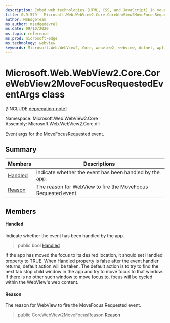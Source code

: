 ```yaml
---
description: Embed web technologies (HTML, CSS, and JavaScript) in your native applications with the Microsoft Edge WebView2 control
title: 0.9.579 - Microsoft.Web.WebView2.Core.CoreWebView2MoveFocusRequestedEventArgs
author: MSEdgeTeam
ms.author: msedgedevrel
ms.date: 09/10/2020
ms.topic: reference
ms.prod: microsoft-edge
ms.technology: webview
keywords: Microsoft.Web.WebView2, Core, webview2, webview, dotnet, wpf, winforms, app, edge, CoreWebView2, CoreWebView2Controller, browser control, edge html, Microsoft.Web.WebView2.Core.CoreWebView2MoveFocusRequestedEventArgs
---
```


# Microsoft.Web.WebView2.Core.CoreWebView2MoveFocusRequestedEventArgs class 

[!INCLUDE [deprecation-note](../../includes/deprecation-note.md)]

Namespace: Microsoft.Web.WebView2.Core\
Assembly: Microsoft.Web.WebView2.Core.dll

Event args for the MoveFocusRequested event.

## Summary

 Members                        | Descriptions
--------------------------------|---------------------------------------------
[Handled](#handled) | Indicate whether the event has been handled by the app.
[Reason](#reason) | The reason for WebView to fire the MoveFocus Requested event.

## Members

#### Handled 

Indicate whether the event has been handled by the app.

> public bool [Handled](#handled)

If the app has moved the focus to its desired location, it should set Handled property to TRUE. When Handled property is false after the event handler returns, default action will be taken. The default action is to try to find the next tab stop child window in the app and try to move focus to that window. If there is no other such window to move focus to, focus will be cycled within the WebView's web content.

#### Reason 

The reason for WebView to fire the MoveFocus Requested event.

> public CoreWebView2MoveFocusReason [Reason](#reason)

